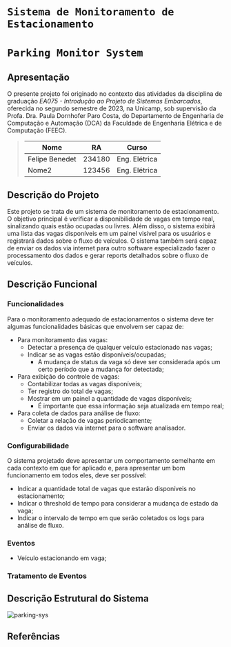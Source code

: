 # `Sistema de Monitoramento de Estacionamento`
# `Parking Monitor System`

## Apresentação

O presente projeto foi originado no contexto das atividades da disciplina de graduação *EA075 - Introdução ao Projeto de Sistemas Embarcados*, 
oferecida no segundo semestre de 2023, na Unicamp, sob supervisão da Profa. Dra. Paula Dornhofer Paro Costa, do Departamento de Engenharia de Computação e Automação (DCA) da Faculdade de Engenharia Elétrica e de Computação (FEEC).

> |Nome  | RA | Curso|
> |--|--|--|
> | Felipe Benedet  | 234180  | Eng. Elétrica|
> | Nome2  | 123456  | Eng. Elétrica|


## Descrição do Projeto
Este projeto se trata de um sistema de monitoramento de estacionamento. O objetivo principal é verificar a disponibilidade de vagas em tempo real, sinalizando quais estão ocupadas ou livres. Além disso, o sistema exibirá uma lista das vagas disponíveis em um painel visível para os usuários e registrará dados sobre o fluxo de veículos. O sistema também será capaz de enviar os dados via internet para outro software especializado fazer o processamento dos dados e gerar reports detalhados sobre o fluxo de veículos.


## Descrição Funcional

### Funcionalidades
Para o monitoramento adequado de estacionamentos o sistema deve ter algumas funcionalidades básicas que envolvem ser capaz de:
- Para monitoramento das vagas:
    - Detectar a presença de qualquer veículo estacionado nas vagas;
    - Indicar se as vagas estão disponíveis/ocupadas;
        - A mudança de status da vaga só deve ser considerada após um certo período que a mudança for detectada;
- Para exibição do controle de vagas:
    - Contabilizar todas as vagas disponíveis;
    - Ter registro do total de vagas;
    - Mostrar em um painel a quantidade de vagas disponíveis;
        - É importante que essa informação seja atualizada em tempo real;
- Para coleta de dados para análise de fluxo:
    - Coletar a relação de vagas periodicamente;
    - Enviar os dados via internet para o software analisador.


### Configurabilidade
O sistema projetado deve apresentar um comportamento semelhante em cada contexto em que for aplicado e, para apresentar um bom funcionamento em todos eles, deve ser possível:
- Indicar a quantidade total de vagas que estarão disponíveis no estacionamento;
- Indicar o threshold de tempo para considerar a mudança de estado da vaga;
- Indicar o intervalo de tempo em que serão coletados os logs para análise de fluxo.


### Eventos

- Veículo estacionando em vaga; 


### Tratamento de Eventos

## Descrição Estrutural do Sistema
![parking-sys](https://github.com/felipe-benedet/ea075-2023.2/assets/144614560/08de9dc7-7366-438a-9cf2-0d44e0eeb147)

## Referências
